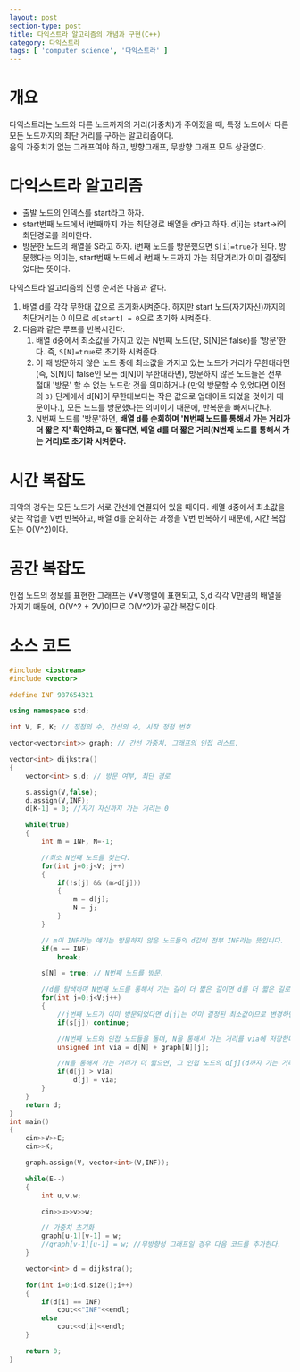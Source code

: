```yaml
---
layout: post
section-type: post
title: 다익스트라 알고리즘의 개념과 구현(C++)
category: 다익스트라
tags: [ 'computer science', '다익스트라' ]
---
```


# 개요

다익스트라는 노드와 다른 노드까지의 거리(가중치)가 주어졌을 때, 특정 노드에서 다른 모든 노드까지의 최단 거리를 구하는 알고리즘이다.  
음의 가중치가 없는 그래프여야 하고, 방향그래프, 무방향 그래프 모두 상관없다.

# 다익스트라 알고리즘

- 출발 노드의 인덱스를 start라고 하자.
- start번째 노드에서 i번째까지 가는 최단경로 배열을 d라고 하자. d[i]는 start->i의 최단경로를 의미한다.
- 방문한 노드의 배열을 S라고 하자. i번째 노드를 방문했으면 `S[i]=true`가 된다. 방문했다는 의미는, start번째 노드에서 i번째 노드까지 가는 최단거리가 이미 결정되었다는 뜻이다.

다익스트라 알고리즘의 진행 순서은 다음과 같다.
1. 배열 d를 각각 무한대 값으로 초기화시켜준다. 하지만 start 노드(자기자신)까지의 최단거리는 0 이므로 `d[start] = 0`으로 초기화 시켜준다.
2. 다음과 같은 루프를 반복시킨다.  
    1) 배열 d중에서 최소값을 가지고 있는 N번째 노드(단, S[N]은 false)를 '방문'한다. 즉, `S[N]=true`로 초기화 시켜준다.  
    2) 이 때 방문하지 않은 노드 중에 최소값을 가지고 있는 노드가 거리가 무한대라면(즉, S[N]이 false인 모든 d[N]이 무한대라면), 방문하지 않은 노드들은 전부 절대 '방문' 할 수 없는 노드란 것을 의미하거나 (만약 방문할 수 있었다면 이전의 `3)` 단계에서 d[N]이 무한대보다는 작은 값으로 업데이트 되었을 것이기 때문이다.), 모든 노드를 방문했다는 의미이기 때문에, 반복문을 빠져나간다.
    3) N번째 노드를 '방문'하면, **배열 d를 순회하며 'N번째 노드를 통해서 가는 거리가 더 짧은 지' 확인하고, 더 짧다면, 배열 d를 더 짧은 거리(N번째 노드를 통해서 가는 거리)로 초기화 시켜준다.**  

# 시간 복잡도

최악의 경우는 모든 노드가 서로 간선에 연결되어 있을 때이다. 배열 d중에서 최소값을 찾는 작업을 V번 반복하고, 배열 d를 순회하는 과정을 V번 반복하기 때문에, 시간 복잡도는 O(V^2)이다.

# 공간 복잡도

인접 노드의 정보를 표현한 그래프는 V*V행렬에 표현되고, S,d 각각 V만큼의 배열을 가지기 때문에, O(V^2 + 2V)이므로 O(V^2)가 공간 복잡도이다.

# 소스 코드

``` cpp
#include <iostream>
#include <vector>

#define INF 987654321

using namespace std;

int V, E, K; // 정점의 수, 간선의 수, 시작 정점 번호

vector<vector<int>> graph; // 간선 가중치. 그래프의 인접 리스트.

vector<int> dijkstra()
{
    vector<int> s,d; // 방문 여부, 최단 경로

    s.assign(V,false);
    d.assign(V,INF);
    d[K-1] = 0; //자기 자신까지 가는 거리는 0

    while(true)
    {
        int m = INF, N=-1;

        //최소 N번째 노드를 찾는다.
        for(int j=0;j<V; j++)
        {
            if(!s[j] && (m>d[j]))
            {
                m = d[j];
                N = j;
            }
        }

        // m이 INF라는 얘기는 방문하지 않은 노드들의 d값이 전부 INF라는 뜻입니다.
        if(m == INF)
            break;

        s[N] = true; // N번째 노드를 방문.

        //d를 탐색하며 N번째 노드를 통해서 가는 길이 더 짧은 길이면 d를 더 짧은 길로 업데이트 한다.
        for(int j=0;j<V;j++)
        {
            //j번째 노드가 이미 방문되었다면 d[j]는 이미 결정된 최소값이므로 변경하면 안된다.
            if(s[j]) continue;

            //N번째 노드와 인접 노드들을 돌며, N을 통해서 가는 거리를 via에 저장한다.
            unsigned int via = d[N] + graph[N][j];

            //N을 통해서 가는 거리가 더 짧으면, 그 인접 노드의 d[j](d까지 가는 거리의 최소거리)를 N을 통해서 가는 거리로 바꿔준다.
            if(d[j] > via)
                d[j] = via;
        }
    }
    return d;
}
int main()
{
    cin>>V>>E;
    cin>>K;

    graph.assign(V, vector<int>(V,INF));

    while(E--)
    {
        int u,v,w;

        cin>>u>>v>>w;

        // 가중치 초기화
        graph[u-1][v-1] = w;
        //graph[v-1][u-1] = w; //무방향성 그래프일 경우 다음 코드를 추가한다.
    }

    vector<int> d = dijkstra();

    for(int i=0;i<d.size();i++)
    {
        if(d[i] == INF)
            cout<<"INF"<<endl;
        else
            cout<<d[i]<<endl;
    }

    return 0;
}
```
